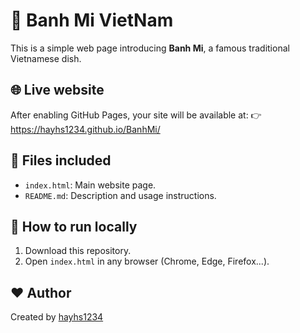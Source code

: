# 🥖 Banh Mi VietNam

This is a simple web page introducing **Banh Mi**, a famous traditional Vietnamese dish.

## 🌐 Live website
After enabling GitHub Pages, your site will be available at:
👉 https://hayhs1234.github.io/BanhMi/

## 📄 Files included
- `index.html`: Main website page.
- `README.md`: Description and usage instructions.

## 🚀 How to run locally
1. Download this repository.
2. Open `index.html` in any browser (Chrome, Edge, Firefox...).

## ❤️ Author
Created by [hayhs1234](https://github.com/hayhs1234)
